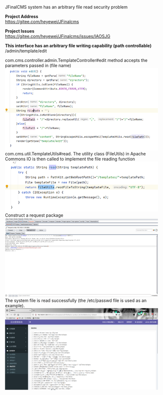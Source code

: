 JFinalCMS system has an arbitrary file read security problem

**Project Address**  
https://gitee.com/heyewei/JFinalcms

**Project Issues**  
https://gitee.com/heyewei/JFinalcms/issues/IAOSJG

**This interface has an arbitrary file writing capability (path controllable)**  
/admin/template/edit

com.cms.controller.admin.TemplateController#edit method accepts the parameters passed in (file name)  
![](https://github.com/xingjiuW/cve/blob/main/images/%E5%9B%BE%E7%89%871.png)
com.cms.util.TemplateUtils#read. The utility class (FileUtils) in Apache Commons IO is then called to implement the file reading function  
![](https://github.com/xingjiuW/cve/blob/main/images/%E5%9B%BE%E7%89%872.png)  
Construct a request package  
![](https://github.com/xingjiuW/cve/blob/main/images/%E5%9B%BE%E7%89%873.png)
The system file is read successfully (the /etc/passwd file is used as an example).  
![](https://github.com/xingjiuW/cve/blob/main/images/%E5%9B%BE%E7%89%874.png)
